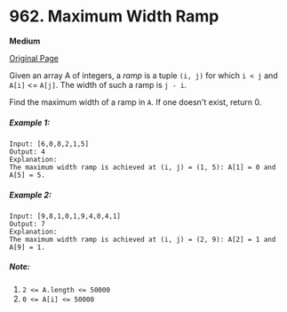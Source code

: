 # 962. Maximum Width Ramp

**Medium**

[Original Page](https://leetcode.com/problems/maximum-width-ramp/)

Given an array A of integers, a _ramp_ is a tuple `(i, j)` for which `i < j` and `A[i]` <= `A[j]`.  The width of such a ramp is `j - i`.

Find the maximum width of a ramp in `A`.  If one doesn't exist, return 0.

##### Example 1:
```
Input: [6,0,8,2,1,5]
Output: 4
Explanation: 
The maximum width ramp is achieved at (i, j) = (1, 5): A[1] = 0 and A[5] = 5.
```

##### Example 2: 
```
Input: [9,8,1,0,1,9,4,0,4,1]
Output: 7
Explanation: 
The maximum width ramp is achieved at (i, j) = (2, 9): A[2] = 1 and A[9] = 1.
```

##### Note:
1. `2 <= A.length <= 50000`
2. `0 <= A[i] <= 50000`
